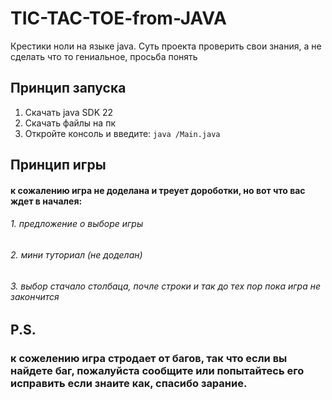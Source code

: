# TIC-TAC-TOE-from-JAVA
Крестики ноли на языке java. Суть проекта проверить свои знания, а не сделать что то гениальное, просьба понять

## Принцип запуска

1. Скачать java SDK 22
2. Скачать файлы на пк
3. Откройте консоль и введите: ``` java /Main.java ```

## Принцип игры
#### к сожалению игра не доделана и треует дороботки, но вот что вас ждет в началея:
 ###### 1. предложение о выборе игры
 ###### 2. мини туториал (не доделан)
 ###### 3. выбор стачало столбаца, почле строки и так до тех пор пока игра не закончится
 

## P.S.
 ### к сожелению игра стродает от багов, так что если вы найдете баг, пожалуйста сообщите или попытайтесь его исправить если знаите как, спасибо зарание. 
